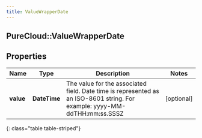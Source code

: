 ```yaml
---
title: ValueWrapperDate
---
```

## PureCloud::ValueWrapperDate

## Properties

|Name | Type | Description | Notes|
|------------ | ------------- | ------------- | -------------|
| **value** | **DateTime** | The value for the associated field. Date time is represented as an ISO-8601 string. For example: yyyy-MM-ddTHH:mm:ss.SSSZ | [optional] |
{: class="table table-striped"}


